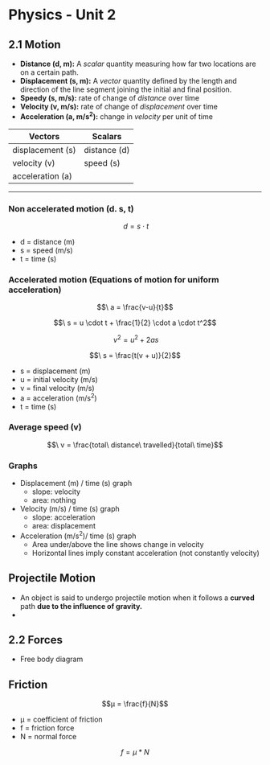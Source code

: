 # Physics - Unit 2

## 2.1 Motion
* **Distance (d, m):** A *scalar* quantity measuring how far two locations are on a certain path.
* **Displacement (s, m):** A *vector* quantity defined by the length and direction of the line segment joining the initial and final position.
* **Speedy (s, m/s):** rate of change of *distance* over time
* **Velocity (v, m/s):** rate of change of *displacement* over time
* **Acceleration (a, m/s<sup>2</sup>):** change in *velocity* per unit of time

| Vectors          | Scalars      |
| ---------------- | ------------ |
| displacement (s) | distance (d) |
| velocity (v)     | speed (s)    |
| acceleration (a) |              |
<hr>

### Non accelerated motion (d. s, t)
$$\ d = s \cdot t$$
- d = distance (m)
- s = speed (m/s)
- t = time (s)

### Accelerated motion (Equations of motion for uniform acceleration)
$$\ a = \frac{v-u}{t}$$

$$\ s = u \cdot t + \frac{1}{2} \cdot a \cdot t^2$$

$$\ v^2 = u^2 + 2as$$

$$\ s = \frac{t(v + u)}{2}$$
 
- s = displacement (m)
- u = initial velocity (m/s)
- v = final velocity (m/s)
- a = acceleration (m/s<sup>2</sup>)
- t = time (s)

### Average speed (v)
$$\ v = \frac{total\ distance\ travelled}{total\ time}$$

### Graphs
- Displacement (m) / time (s) graph
  - slope: velocity
  - area: nothing
- Velocity (m/s) / time (s) graph
  - slope: acceleration
  - area: displacement
- Acceleration (m/s<sup>2</sup>)/ time (s) graph
  - Area under/above the line shows change in velocity
  - Horizontal lines imply constant acceleration (not constantly velocity)

## Projectile Motion
- An object is said to undergo projectile motion when it follows a **curved** path **due to the influence of gravity.**
- 

## 2.2 Forces
- Free body diagram

## Friction
$$μ = \frac{f}{N}$$
* μ = coefficient of friction
* f = friction force
* N = normal force


$$f=μ*N$$

